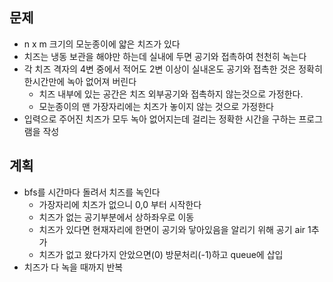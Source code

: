 ## 문제
- n x m 크기의 모눈종이에 얇은 치즈가 있다
- 치즈는 냉동 보관을 해야만 하는데 실내에 두면 공기와 접촉하여 천천히 녹는다
- 각 치즈 격자의 4변 중에서 적어도 2변 이상이 실내온도 공기와 접촉한 것은 정확히 한시간만에 녹아 없어져 버린다
  - 치즈 내부에 있는 공간은 치즈 외부공기와 접촉하지 않는것으로 가정한다.
  - 모눈종이의 맨 가장자리에는 치즈가 놓이지 않는 것으로 가정한다
- 입력으로 주어진 치즈가 모두 녹아 없어지는데 걸리는 정확한 시간을 구하는 프로그램을 작성

## 계획
- bfs를 시간마다 돌려서 치즈를 녹인다
  - 가장자리에 치즈가 없으니 0,0 부터 시작한다
  - 치즈가 없는 공기부분에서 상하좌우로 이동
  - 치즈가 있다면 현재자리에 한면이 공기와 닿아있음을 알리기 위해 공기 air 1추가
  - 치즈가 없고 왔다가지 안았으면(0) 방문처리(-1)하고 queue에 삽입
- 치즈가 다 녹을 때까지 반복
